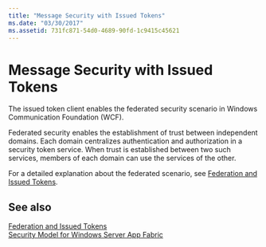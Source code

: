 ```yaml
---
title: "Message Security with Issued Tokens"
ms.date: "03/30/2017"
ms.assetid: 731fc871-54d0-4689-90fd-1c9415c45621
---
```

# Message Security with Issued Tokens
The issued token client enables the federated security scenario in Windows Communication Foundation (WCF).  
  
 Federated security enables the establishment of trust between independent domains. Each domain centralizes authentication and authorization in a security token service. When trust is established between two such services, members of each domain can use the services of the other.  
  
 For a detailed explanation about the federated scenario, see [Federation and Issued Tokens](../../../../docs/framework/wcf/feature-details/federation-and-issued-tokens.md).  
  
## See also
 [Federation and Issued Tokens](../../../../docs/framework/wcf/feature-details/federation-and-issued-tokens.md)  
 [Security Model for Windows Server App Fabric](https://go.microsoft.com/fwlink/?LinkID=201279&clcid=0x409)
